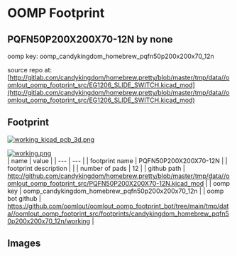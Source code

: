 # OOMP Footprint  
## PQFN50P200X200X70-12N  by none  
  
oomp key: oomp_candykingdom_homebrew_pqfn50p200x200x70_12n  
  
source repo at: [http://gitlab.com/candykingdom/homebrew.pretty/blob/master/tmp/data//oomlout_oomp_footprint_src/‎EG1206‎_SLIDE_SWITCH.kicad_mod](http://gitlab.com/candykingdom/homebrew.pretty/blob/master/tmp/data//oomlout_oomp_footprint_src/‎EG1206‎_SLIDE_SWITCH.kicad_mod)  
## Footprint  
  
[![working_kicad_pcb_3d.png](working_kicad_pcb_3d_600.png)](working_kicad_pcb_3d.png)  
  
[![working.png](working_600.png)](working.png)  
| name | value | 
| --- | --- | 
| footprint name | PQFN50P200X200X70-12N | 
| footprint description |  | 
| number of pads | 12 | 
| github path | http://github.com/candykingdom/homebrew.pretty/blob/master/tmp/data//oomlout_oomp_footprint_src/PQFN50P200X200X70-12N.kicad_mod | 
| oomp key | oomp_candykingdom_homebrew_pqfn50p200x200x70_12n | 
| oomp bot github | https://github.com/oomlout/oomlout_oomp_footprint_bot/tree/main/tmp/data//oomlout_oomp_footprint_src/footprints/candykingdom_homebrew_pqfn50p200x200x70_12n/working | 
## Images  
